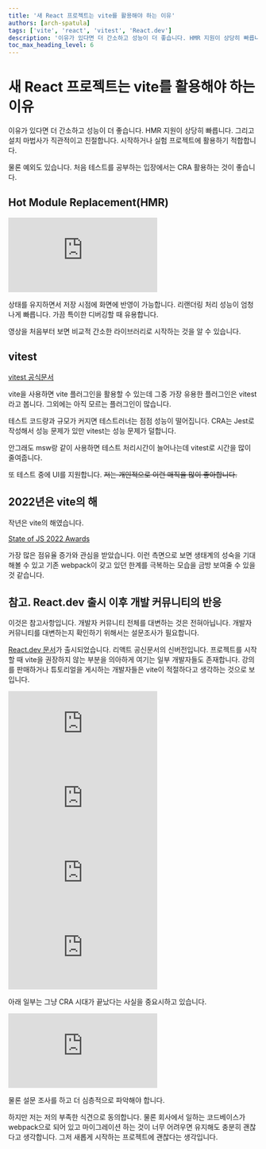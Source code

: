 ```yaml
---
title: '새 React 프로젝트는 vite를 활용해야 하는 이유'
authors: [arch-spatula]
tags: ['vite', 'react', 'vitest', 'React.dev']
description: '이유가 있다면 더 간소하고 성능이 더 좋습니다. HMR 지원이 상당히 빠릅니다.'
toc_max_heading_level: 6
---
```


# 새 React 프로젝트는 vite를 활용해야 하는 이유

이유가 있다면 더 간소하고 성능이 더 좋습니다. HMR 지원이 상당히 빠릅니다. 그리고 설치 마법사가 직관적이고 친절합니다. 시작하거나 실험 프로젝트에 활용하기 적합합니다.

물론 예외도 있습니다. 처음 테스트를 공부하는 입장에서는 CRA 활용하는 것이 좋습니다.

<!--truncate-->

## Hot Module Replacement(HMR)

<iframe class="codepen" src="https://www.youtube.com/embed/KCrXgy8qtjM?start=116" title="Vite in 100 Seconds - Fireship" frameborder="0" allow="accelerometer; autoplay; clipboard-write; encrypted-media; gyroscope; picture-in-picture; web-share" allowfullscreen></iframe>

상태를 유지하면서 저장 시점에 화면에 반영이 가능합니다. 리랜더링 처리 성능이 엄청나게 빠릅니다. 가끔 특이한 디버깅할 때 유용합니다.

영상을 처음부터 보면 비교적 간소한 라이브러리로 시작하는 것을 알 수 있습니다.

## vitest

[vitest 공식문서](https://vitest.dev/)

vite을 사용하면 vite 플러그인을 활용할 수 있는데 그중 가장 유용한 플러그인은 vitest라고 봅니다. 그외에는 아직 모르는 플러그인이 많습니다.

테스트 코드량과 규모가 커지면 테스트러너는 점점 성능이 떨어집니다. CRA는 Jest로 작성해서 성능 문제가 있만 vitest는 성능 문제가 덜합니다.

안그래도 msw랑 같이 사용하면 테스트 처리시간이 늘어나는데 vitest로 시간을 많이 줄여줍니다.

또 테스트 중에 UI를 지원합니다. ~~저는 개인적으로 이런 매직을 많이 좋아합니다.~~

## 2022년은 vite의 해

작년은 vite의 해였습니다.

[State of JS 2022 Awards](https://2022.stateofjs.com/en-US/awards/)

가장 많은 점유율 증가와 관심을 받았습니다. 이런 측면으로 보면 생태계의 성숙을 기대해볼 수 있고 기존 webpack이 갖고 있던 한계를 극복하는 모습을 금방 보여줄 수 있을 것 같습니다.

<!--

## Million.js

2023년 23주차입니다. docker volume이 오늘은 안 땡깁니다. 사실 주말은 뭔가 배워보고 싶은 거 배워보자고 했는데 느낌대로 행동해야 합니다.

<iframe class="codepen" src="https://www.youtube.com/embed/VkezQMb1DHw" title="High-school student makes React a million times faster" frameborder="0" allow="accelerometer; autoplay; clipboard-write; encrypted-media; gyroscope; picture-in-picture; web-share" allowfullscreen></iframe>

fireship이 소개한 새로운 리액트 프레임워크입니다. 생각보다 기능이 작습니다. 그래서 더 좋습니다.

하지만 중요한지 판단하기 어렵습니다. 좋은 성능을 쉽게 뽑는다는 점은 좋지만 리액트가 아닌 프레임워크와 라이브러리를 활용해보고 싶습니다.

~~svelte가 더 재미있습니다.~~

오늘 교훈 중 하나는 학습을 재미있게 하려면 계획을 굳이 하지 않습니다. 일이 됩니다. 궁금하고 배우고 싶으면 바로 배워보도록 합니다.

-->

## 참고. React.dev 출시 이후 개발 커뮤니티의 반응

이것은 참고사항입니다. 개발자 커뮤니티 전체를 대변하는 것은 전혀아닙니다. 개발자 커뮤니티를 대변하는지 확인하기 위해서는 설문조사가 필요합니다.

[React.dev 문서](https://react.dev/)가 출시되었습니다. 리액트 공신문서의 신버전입니다. 프로젝트를 시작할 때 vite을 권장하지 않는 부분을 의아하게 여기는 일부 개발자들도 존재합니다. 강의를 판매하거나 튜토리얼을 게시하는 개발자들은 vite이 적절하다고 생각하는 것으로 보입니다.

<iframe class="codepen" src="https://www.youtube.com/embed/NxaOvaO_cXo?start=79" title="REACT.DEV LAUNCHED! Goodbye Create React App? - Codevolution" frameborder="0" allow="accelerometer; autoplay; clipboard-write; encrypted-media; gyroscope; picture-in-picture; web-share" allowfullscreen></iframe>

<iframe class="phone-video" src="https://www.youtube.com/embed/Xrgddey8jcA" title="Stop Using Create React App - Web Dev Simplified" frameborder="0" allow="accelerometer; autoplay; clipboard-write; encrypted-media; gyroscope; picture-in-picture; web-share" allowfullscreen></iframe>

<iframe class="phone-video" src="https://www.youtube.com/embed/GNNBxTY1_C0" title="React.dev is Live! - Jack Herrington" frameborder="0" allow="accelerometer; autoplay; clipboard-write; encrypted-media; gyroscope; picture-in-picture; web-share" allowfullscreen></iframe>

<iframe class="phone-video" src="https://www.youtube.com/embed/wG0Cx_D3cy0" title="DON'T USE CREATE-REACT-APP ✋ Try this instead 👀" frameborder="0" allow="accelerometer; autoplay; clipboard-write; encrypted-media; gyroscope; picture-in-picture; web-share" allowfullscreen></iframe>

아래 일부는 그냥 CRA 시대가 끝났다는 사실을 중요시하고 있습니다.

<iframe class="codepen" src="https://www.youtube.com/embed/M4CLvtCS2YU" title="Create React App is Finally Dead - Theo - t3․gg" frameborder="0" allow="accelerometer; autoplay; clipboard-write; encrypted-media; gyroscope; picture-in-picture; web-share" allowfullscreen></iframe>

물론 설문 조사를 하고 더 심층적으로 파악해야 합니다.

하지만 저는 저의 부족한 식견으로 동의합니다. 물론 회사에서 일하는 코드베이스가 webpack으로 되어 있고 마이그레이션 하는 것이 너무 어려우면 유지해도 충분히 괜찮다고 생각합니다. 그저 새롭게 시작하는 프로젝트에 괜찮다는 생각입니다.
